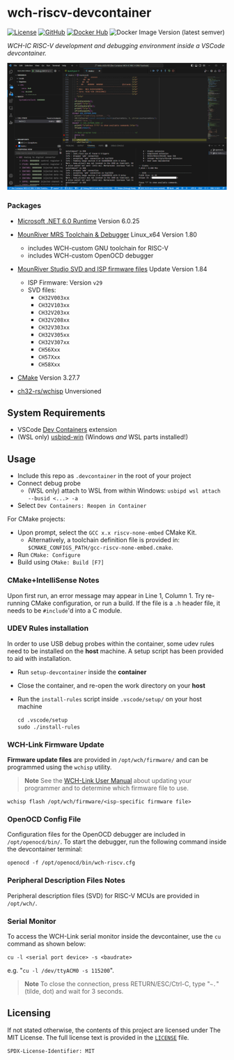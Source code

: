 # wch-riscv-devcontainer
[![License](https://img.shields.io/github/license/islandcontroller/wch-riscv-devcontainer)](LICENSE) [![GitHub](https://shields.io/badge/github-islandcontroller%2Fwch--riscv--devcontainer-black?logo=github)](https://github.com/islandcontroller/wch-riscv-devcontainer) [![Docker Hub](https://shields.io/badge/docker-islandc%2Fwch--riscv--devcontainer-blue?logo=docker)](https://hub.docker.com/r/islandc/wch-riscv-devcontainer) ![Docker Image Version (latest semver)](https://img.shields.io/docker/v/islandc/wch-riscv-devcontainer?sort=semver)

*WCH-IC RISC-V development and debugging environment inside a VSCode devcontainer.*

![Screenshot](scr.PNG)

### Packages
* [Microsoft .NET 6.0 Runtime](https://dotnet.microsoft.com/en-us/download/dotnet/6.0) Version 6.0.25
* [MounRiver MRS Toolchain & Debugger](http://www.mounriver.com/download) Linux_x64 Version 1.80
  * includes WCH-custom GNU toolchain for RISC-V
  * includes WCH-custom OpenOCD debugger
* [MounRiver Studio SVD and ISP firmware files](http://www.mounriver.com/download) Update Version 1.84
  * ISP Firmware: Version `v29`
  * SVD files:
    - `CH32V003xx`
    - `CH32V103xx`
    - `CH32V203xx`
    - `CH32V208xx`
    - `CH32V303xx`
    - `CH32V305xx`
    - `CH32V307xx`
    - `CH56Xxx`
    - `CH57Xxx`
    - `CH58Xxx`

* [CMake](https://cmake.org/download) Version 3.27.7
* [ch32-rs/wchisp](https://github.com/ch32-rs/wchisp/) Unversioned

## System Requirements
* VSCode [Dev Containers](https://marketplace.visualstudio.com/items?itemName=ms-vscode-remote.remote-containers) extension
* (WSL only) [usbipd-win](https://learn.microsoft.com/en-us/windows/wsl/connect-usb) (Windows *and* WSL parts installed!)

## Usage
* Include this repo as `.devcontainer` in the root of your project
* Connect debug probe 
  * (WSL only) attach to WSL from within Windows: `usbipd wsl attach --busid <...> -a`
* Select `Dev Containers: Reopen in Container`

For CMake projects:
* Upon prompt, select the `GCC x.x riscv-none-embed` CMake Kit. 
  * Alternatively, a toolchain definition file is provided in: `$CMAKE_CONFIGS_PATH/gcc-riscv-none-embed.cmake`.
* Run `CMake: Configure`
* Build using `CMake: Build [F7]`

### CMake+IntelliSense Notes
Upon first run, an error message may appear in Line 1, Column 1. Try re-running CMake configuration, or run a build. If the file is a `.h` header file, it needs to be `#include`'d into a C module.

### UDEV Rules installation
In order to use USB debug probes within the container, some udev rules need to be installed on the **host** machine. A setup script has been provided to aid with installation.
* Run `setup-devcontainer` inside the **container**
* Close the container, and re-open the work directory on your **host**
* Run the `install-rules` script inside `.vscode/setup/` on your host machine

      cd .vscode/setup
      sudo ./install-rules

### WCH-Link Firmware Update
**Firmware update files** are provided in `/opt/wch/firmware/` and can be programmed using the `wchisp` utility. 

> **Note**
> See the [WCH-Link User Manual](https://www.wch-ic.com/downloads/WCH-LinkUserManual_PDF.html) about updating your programmer and to determine which firmware file to use.

    wchisp flash /opt/wch/firmware/<isp-specific firmware file>

### OpenOCD Config File
Configuration files for the OpenOCD debugger are included in `/opt/openocd/bin/`. To start the debugger, run the following command inside the devcontainer terminal:

    openocd -f /opt/openocd/bin/wch-riscv.cfg

### Peripheral Description Files Notes
Peripheral description files (SVD) for RISC-V MCUs are provided in `/opt/wch/`.

### Serial Monitor
To access the WCH-Link serial monitor inside the devcontainer, use the `cu` command as shown below:

    cu -l <serial port device> -s <baudrate>

e.g. "`cu -l /dev/ttyACM0 -s 115200`".

> **Note**
> To close the connection, press RETURN/ESC/Ctrl-C, type "`~.`" (tilde, dot) and wait for 3 seconds.

## Licensing

If not stated otherwise, the contents of this project are licensed under The MIT License. The full license text is provided in the [`LICENSE`](LICENSE) file.

    SPDX-License-Identifier: MIT